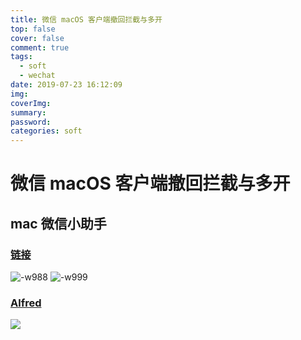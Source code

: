 ```yaml
---
title: 微信 macOS 客户端撤回拦截与多开
top: false
cover: false
comment: true
tags:
  - soft
  - wechat
date: 2019-07-23 16:12:09
img:
coverImg:
summary:
password:
categories: soft
---
```


# 微信 macOS 客户端撤回拦截与多开
## mac 微信小助手

### [链接](https://github.com/MustangYM/WeChatExtension-ForMac)
![-w988](https://cdn.jsdelivr.net/gh/liangpengjie/mumuimgs/20191223121904.jpg)
![-w999](https://cdn.jsdelivr.net/gh/liangpengjie/mumuimgs/20191223121911.jpg)


### [Alfred](https://github.com/TKkk-iOSer/wechat-alfred-workflow)
![](https://i.loli.net/2019/11/14/nbiPaHyhoFWzKLp.jpg)

